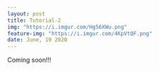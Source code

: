 ```yaml
---
layout: post
title: Tutorial-2
img: "https://i.imgur.com/Hg56XWu.png"
feature-img: "https://i.imgur.com/4KpVtQF.png"
date: June, 19 2020
---
```


Coming soon!!!
